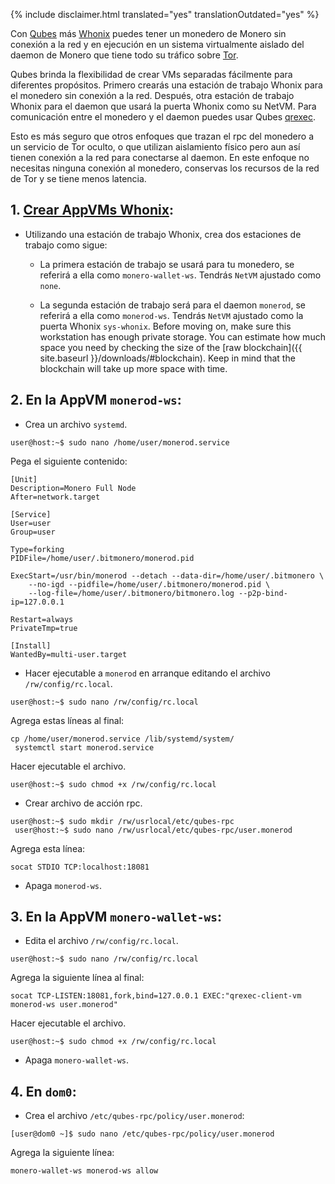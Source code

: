 {% include disclaimer.html translated="yes" translationOutdated="yes" %}

Con [Qubes](https://qubes-os.org) más [Whonix](https://whonix.org) puedes
tener un monedero de Monero sin conexión a la red y en ejecución en un
sistema virtualmente aislado del daemon de Monero que tiene todo su tráfico
sobre [Tor](https://torproject.org).

Qubes brinda la flexibilidad de crear VMs separadas fácilmente para
diferentes propósitos. Primero crearás una estación de trabajo Whonix para
el monedero sin conexión a la red. Después, otra estación de trabajo Whonix
para el daemon que usará la puerta Whonix como su NetVM. Para comunicación
entre el monedero y el daemon puedes usar Qubes
[qrexec](https://www.qubes-os.org/doc/qrexec3/).

Esto es más seguro que otros enfoques que trazan el rpc del monedero a un
servicio de Tor oculto, o que utilizan aislamiento físico pero aun así
tienen conexión a la red para conectarse al daemon. En este enfoque no
necesitas ninguna conexión al monedero, conservas los recursos de la red de
Tor y se tiene menos latencia.

## 1. [Crear AppVMs Whonix](https://www.whonix.org/wiki/Qubes/Install):

+ Utilizando una estación de trabajo Whonix, crea dos estaciones de trabajo
  como sigue:

  - La primera estación de trabajo se usará para tu monedero, se referirá a
    ella como `monero-wallet-ws`. Tendrás `NetVM` ajustado como `none`.

  - La segunda estación de trabajo será para el daemon `monerod`, se
    referirá a ella como `monerod-ws`. Tendrás `NetVM` ajustado como la
    puerta Whonix `sys-whonix`. Before moving on, make sure this workstation
    has enough private storage. You can estimate how much space you need by
    checking the size of the [raw blockchain]({{ site.baseurl
    }}/downloads/#blockchain). Keep in mind that the blockchain will take up
    more space with time.

## 2. En la AppVM `monerod-ws`:

+ Crea un archivo `systemd`.

```
user@host:~$ sudo nano /home/user/monerod.service
```

Pega el siguiente contenido:

```
[Unit]
Description=Monero Full Node
After=network.target

[Service]
User=user
Group=user

Type=forking
PIDFile=/home/user/.bitmonero/monerod.pid

ExecStart=/usr/bin/monerod --detach --data-dir=/home/user/.bitmonero \
    --no-igd --pidfile=/home/user/.bitmonero/monerod.pid \
    --log-file=/home/user/.bitmonero/bitmonero.log --p2p-bind-ip=127.0.0.1

Restart=always
PrivateTmp=true

[Install]
WantedBy=multi-user.target
```

+ Hacer ejecutable a `monerod` en arranque editando el archivo
  `/rw/config/rc.local`.

```
user@host:~$ sudo nano /rw/config/rc.local
```

Agrega estas líneas al final:

```
cp /home/user/monerod.service /lib/systemd/system/
 systemctl start monerod.service
```

Hacer ejecutable el archivo.

```
user@host:~$ sudo chmod +x /rw/config/rc.local
```

+ Crear archivo de acción rpc.

```
user@host:~$ sudo mkdir /rw/usrlocal/etc/qubes-rpc
 user@host:~$ sudo nano /rw/usrlocal/etc/qubes-rpc/user.monerod
```

Agrega esta línea:

```
socat STDIO TCP:localhost:18081
```

+ Apaga `monerod-ws`.

## 3. En la AppVM `monero-wallet-ws`:

+ Edita el archivo `/rw/config/rc.local`.

```
user@host:~$ sudo nano /rw/config/rc.local
```

Agrega la siguiente línea al final:

```
socat TCP-LISTEN:18081,fork,bind=127.0.0.1 EXEC:"qrexec-client-vm monerod-ws user.monerod"
```

Hacer ejecutable el archivo.

```
user@host:~$ sudo chmod +x /rw/config/rc.local
```

+ Apaga `monero-wallet-ws`.

## 4. En `dom0`:

+ Crea el archivo `/etc/qubes-rpc/policy/user.monerod`:

```
[user@dom0 ~]$ sudo nano /etc/qubes-rpc/policy/user.monerod
```

Agrega la siguiente línea:

```
monero-wallet-ws monerod-ws allow
```

